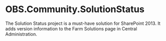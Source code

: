 OBS.Community.SolutionStatus
==
The Solution Status project is a must-have solution for SharePoint 2013. 
It adds version information to the Farm Solutions page in Central Administration.